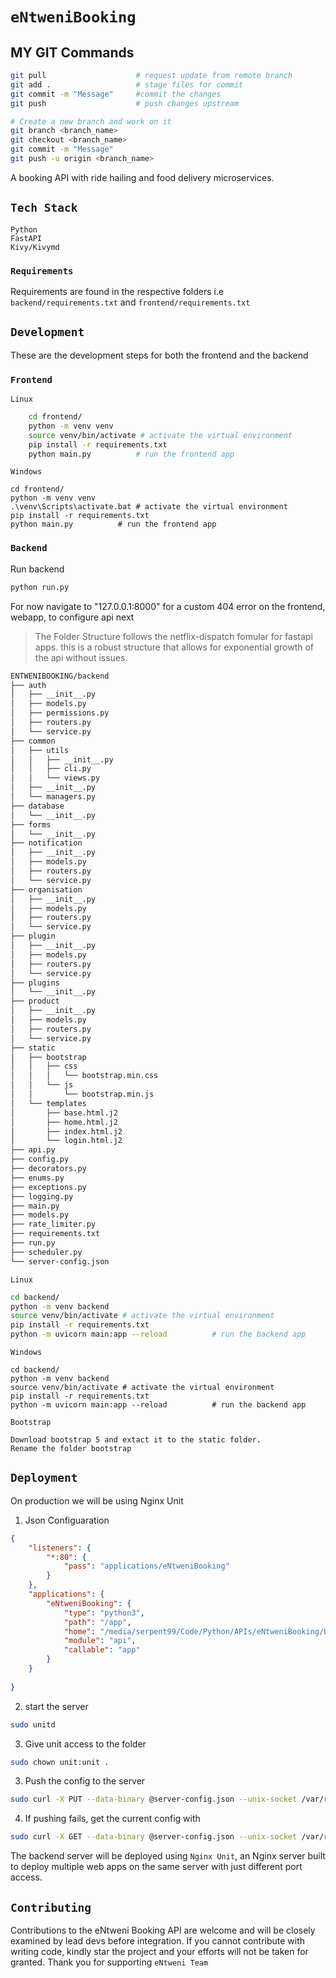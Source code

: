 # `eNtweniBooking`


## MY GIT Commands
```sh
git pull                    # request update from remote branch
git add .                   # stage files for commit
git commit -m "Message"     #commit the changes
git push                    # push changes upstream

# Create a new branch and work on it 
git branch <branch_name>
git checkout <branch_name>
git commit -m "Message"
git push -u origin <branch_name>
```


A booking API with ride hailing and food delivery microservices.

## `Tech Stack`

    Python
    FastAPI
    Kivy/Kivymd

### `Requirements`

Requirements are found in the respective folders i.e `backend/requirements.txt` and `frontend/requirements.txt`

## `Development`

These are the development steps for both the frontend and the backend

### `Frontend`

`Linux`
```sh
    cd frontend/
    python -m venv venv
    source venv/bin/activate # activate the virtual environment
    pip install -r requirements.txt
    python main.py          # run the frontend app
```

`Windows`

    cd frontend/
    python -m venv venv
    .\venv\Scripts\activate.bat # activate the virtual environment
    pip install -r requirements.txt
    python main.py          # run the frontend app

### `Backend`
Run backend
```sh
python run.py
```
For now navigate to "127.0.0.1:8000" for a custom 404 error on the frontend, webapp, to configure api next

> The Folder Structure follows the netflix-dispatch fomular for fastapi apps. this is a robust structure that allows for exponential growth of the api without issues.

```sh
ENTWENIBOOKING/backend
├── auth
│   ├── __init__.py
│   ├── models.py
│   ├── permissions.py
│   ├── routers.py
│   └── service.py
├── common
│   ├── utils
│   │   ├── __init__.py
│   │   ├── cli.py
│   │   └── views.py
│   ├── __init__.py
│   └── managers.py
├── database
│   └── __init__.py
├── forms
│   └── __init__.py
├── notification
│   ├── __init__.py
│   ├── models.py
│   ├── routers.py
│   └── service.py
├── organisation
│   ├── __init__.py
│   ├── models.py
│   ├── routers.py
│   └── service.py
├── plugin
│   ├── __init__.py
│   ├── models.py
│   ├── routers.py
│   └── service.py
├── plugins
│   └── __init__.py
├── product
│   ├── __init__.py
│   ├── models.py
│   ├── routers.py
│   └── service.py
├── static
│   ├── bootstrap
│   │   ├── css
│   │   │   └── bootstrap.min.css
│   │   └── js
│   │       └── bootstrap.min.js
│   └── templates
│       ├── base.html.j2
│       ├── home.html.j2
│       ├── index.html.j2
│       └── login.html.j2
├── api.py
├── config.py
├── decorators.py
├── enums.py
├── exceptions.py
├── logging.py
├── main.py
├── models.py
├── rate_limiter.py
├── requirements.txt
├── run.py
├── scheduler.py
└── server-config.json
```

`Linux`

```bash
cd backend/
python -m venv backend
source venv/bin/activate # activate the virtual environment
pip install -r requirements.txt
python -m uvicorn main:app --reload          # run the backend app
```

`Windows`

    cd backend/
    python -m venv backend
    source venv/bin/activate # activate the virtual environment
    pip install -r requirements.txt
    python -m uvicorn main:app --reload          # run the backend app

`Bootstrap`

    Download bootstrap 5 and extact it to the static folder.
    Rename the folder bootstrap

## `Deployment`

On production we will be using Nginx Unit

1. Json Configuaration

```json
{
    "listeners": {
        "*:80": {
            "pass": "applications/eNtweniBooking"
        }
    },
    "applications": {
        "eNtweniBooking": {
            "type": "python3",
            "path": "/app",
            "home": "/media/serpent99/Code/Python/APIs/eNtweniBooking/backend",
            "module": "api",
            "callable": "app"
        }
    }
    
}
```

2. start the server

```sh
sudo unitd
```

3. Give unit access to the folder

```sh
sudo chown unit:unit .
```

3. Push the config to the server

```sh
sudo curl -X PUT --data-binary @server-config.json --unix-socket /var/run/control.unit.sock http://localhost/config
```

4. If pushing fails, get the current config with

```sh
sudo curl -X GET --data-binary @server-config.json --unix-socket /var/run/control.unit.sock http://localhost/config
```

The backend server will be deployed using `Nginx Unit`, an Nginx server built to deploy multiple web apps on the same server with just different port access.

## `Contributing`

Contributions to the eNtweni Booking API are welcome and will be closely examined by lead devs before integration.
If you cannot contribute with writing code, kindly star the project and your efforts will not be taken for granted.
Thank you for supporting `eNtweni Team`
